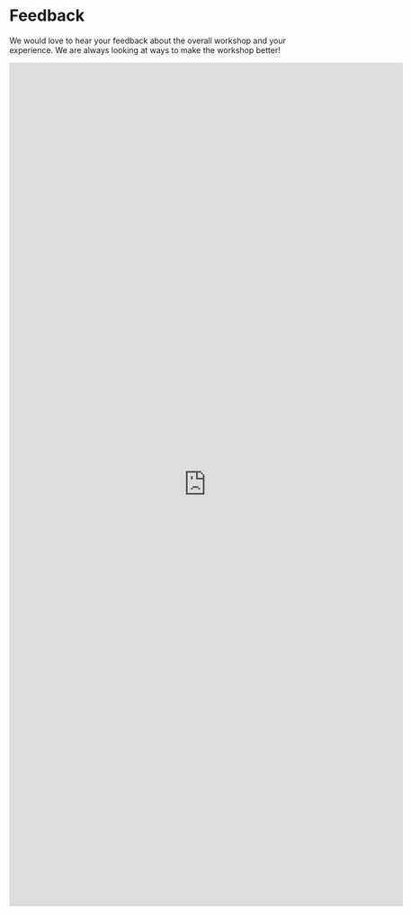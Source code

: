 # Feedback

We would love to hear your feedback about the overall workshop and your experience. We are always looking at ways to make the workshop better! 

<iframe src="https://docs.google.com/forms/d/e/1FAIpQLScOyhy0yiqaqt_T03nqGA9a6eH4ySUsMF6_8nRy0qgAIEo8Iw/viewform?embedded=true" width="700" height="1500px" frameborder="0" marginheight="0" marginwidth="0">Loading...</iframe>
